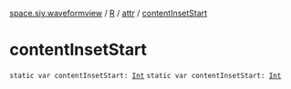 [space.siy.waveformview](../../index.md) / [R](../index.md) / [attr](index.md) / [contentInsetStart](./content-inset-start.md)

# contentInsetStart

`static var contentInsetStart: `[`Int`](https://kotlinlang.org/api/latest/jvm/stdlib/kotlin/-int/index.html)
`static var contentInsetStart: `[`Int`](https://kotlinlang.org/api/latest/jvm/stdlib/kotlin/-int/index.html)